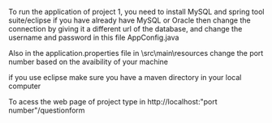 To run the application of project 1, you need to install MySQL and spring tool suite/eclipse if you have already have MySQL or Oracle then change the connection by giving it a different url of the database, and change the username and password in this file AppConfig.java

Also in the application.properties file in \src\main\resources change the port number based on the avaibility of your machine

if you use eclipse make sure you have a maven directory in your local computer

To acess the web page of project type in http://localhost:"port number"/questionform
